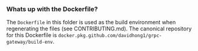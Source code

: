### Whats up with the Dockerfile?

The `Dockerfile` in this folder is used as the build environment when regenerating the files (see CONTRIBUTING.md).
The canonical repository for this Dockerfile is `docker.pkg.github.com/davidhong1/grpc-gateway/build-env`.
